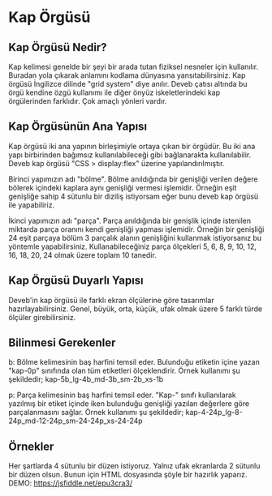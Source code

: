 # Kap Örgüsü

## Kap Örgüsü Nedir?

Kap kelimesi genelde bir şeyi bir arada tutan fiziksel nesneler için kullanılır. Buradan yola çıkarak anlamını kodlama dünyasına yansıtabilirsiniz. Kap örgüsü İngilizce dilinde "grid system" diye anılır. Deveb çatısı altında bu örgü kendine özgü kullanımı ile diğer önyüz iskeletlerindeki kap örgülerinden farklıdır. Çok amaçlı yönleri vardır.

## Kap Örgüsünün Ana Yapısı

Kap örgüsü iki ana yapının birleşimiyle ortaya çıkan bir örgüdür. Bu iki ana yapı birbirinden bağımsız kullanılabileceği gibi bağlanarakta kullanılabilir. Deveb kap örgüsü "CSS > display:flex" üzerine yapılandırılmıştır.

Birinci yapımızın adı "bölme". Bölme anıldığında bir genişliği verilen değere bölerek içindeki kaplara aynı genişliği vermesi işlemidir. Örneğin eşit genişliğe sahip 4 sütunlu bir diziliş istiyorsam eğer bunu deveb kap örgüsü ile yapabiliriz.

İkinci yapımızın adı "parça". Parça anıldığında bir genişlik içinde istenilen miktarda parça oranını kendi genişliği yapması işlemidir. Örneğin bir genişliği 24 eşit parçaya bölüm 3 parçalık alanın genişliğini kullanmak istiyorsanız bu yöntemle yapabilirsiniz. Kullanabileceğiniz parça ölçekleri 5, 6, 8, 9, 10, 12, 16, 18, 20, 24 olmak üzere toplam 10 tanedir.

## Kap Örgüsü Duyarlı Yapısı

Deveb'in kap örgüsü ile farklı ekran ölçülerine göre tasarımlar hazırlayabilirsiniz. Genel, büyük, orta, küçük, ufak olmak üzere 5 farklı türde ölçüler girebilirsiniz.

## Bilinmesi Gerekenler

b: Bölme kelimesinin baş harfini temsil eder. Bulunduğu etiketin içine yazan "kap-0p" sınıfında olan tüm etiketleri ölçeklendirir. Örnek kullanımı şu şekildedir; kap-5b_lg-4b_md-3b_sm-2b_xs-1b

p: Parça kelimesinin baş harfini temsil eder. "Kap-" sınıfı kullanılarak yazılmış bir etiket içinde iken bulunduğu genişliği yazılan değerlere göre parçalanmasını sağlar. Örnek kullanımı şu şekildedir; kap-4-24p_lg-8-24p_md-12-24p_sm-24-24p_xs-24-24p

## Örnekler

Her şartlarda 4 sütunlu bir düzen istiyoruz. Yalnız ufak ekranlarda 2 sütunlu bir düzen olsun. Bunun için HTML dosyasında şöyle bir hazırlık yaparız. DEMO: https://jsfiddle.net/epu3cra3/
